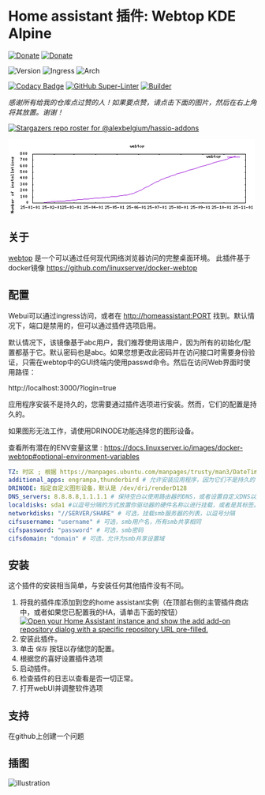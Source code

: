 # Home assistant 插件: Webtop KDE Alpine

[![Donate][donation-badge]](https://www.buymeacoffee.com/alexbelgium)
[![Donate][paypal-badge]](https://www.paypal.com/donate/?hosted_button_id=DZFULJZTP3UQA)

![Version](https://img.shields.io/badge/dynamic/json?label=Version&query=%24.version&url=https%3A%2F%2Fraw.githubusercontent.com%2Falexbelgium%2Fhassio-addons%2Fmaster%2Fwebtop%2Fconfig.json)
![Ingress](https://img.shields.io/badge/dynamic/json?label=Ingress&query=%24.ingress&url=https%3A%2F%2Fraw.githubusercontent.com%2Falexbelgium%2Fhassio-addons%2Fmaster%2Fwebtop%2Fconfig.json)
![Arch](https://img.shields.io/badge/dynamic/json?color=success&label=Arch&query=%24.arch&url=https%3A%2F%2Fraw.githubusercontent.com%2Falexbelgium%2Fhassio-addons%2Fmaster%2Fwebtop%2Fconfig.json)

[![Codacy Badge](https://app.codacy.com/project/badge/Grade/9c6cf10bdbba45ecb202d7f579b5be0e)](https://www.codacy.com/gh/alexbelgium/hassio-addons/dashboard?utm_source=github.com&utm_medium=referral&utm_content=alexbelgium/hassio-addons&utm_campaign=Badge_Grade)
[![GitHub Super-Linter](https://img.shields.io/github/actions/workflow/status/alexbelgium/hassio-addons/weekly-supelinter.yaml?label=Lint%20code%20base)](https://github.com/alexbelgium/hassio-addons/actions/workflows/weekly-supelinter.yaml)
[![Builder](https://img.shields.io/github/actions/workflow/status/alexbelgium/hassio-addons/onpush_builder.yaml?label=Builder)](https://github.com/alexbelgium/hassio-addons/actions/workflows/onpush_builder.yaml)

[donation-badge]: https://img.shields.io/badge/Buy%20me%20a%20coffee%20(no%20paypal)-%23d32f2f?logo=buy-me-a-coffee&style=flat&logoColor=white
[paypal-badge]: https://img.shields.io/badge/Buy%20me%20a%20coffee%20with%20Paypal-0070BA?logo=paypal&style=flat&logoColor=white

_感谢所有给我的仓库点过赞的人！如果要点赞，请点击下面的图片，然后在右上角将其放置。谢谢！_

[![Stargazers repo roster for @alexbelgium/hassio-addons](https://raw.githubusercontent.com/alexbelgium/hassio-addons/master/.github/stars2.svg)](https://github.com/alexbelgium/hassio-addons/stargazers)

![downloads evolution](https://raw.githubusercontent.com/alexbelgium/hassio-addons/master/webtop/stats.png)

## 关于

[webtop](https://github.com/webtop/webtop) 是一个可以通过任何现代网络浏览器访问的完整桌面环境。
此插件基于docker镜像 https://github.com/linuxserver/docker-webtop

## 配置

Webui可以通过ingress访问，或者在 <http://homeassistant:PORT> 找到。默认情况下，端口是禁用的，但可以通过插件选项启用。

默认情况下，该镜像基于abc用户，我们推荐使用该用户，因为所有的初始化/配置都基于它。默认密码也是abc。如果您想更改此密码并在访问接口时需要身份验证，只需在webtop中的GUI终端内使用passwd命令。然后在访问Web界面时使用路径：

http://localhost:3000/?login=true

应用程序安装不是持久的，您需要通过插件选项进行安装。然而，它们的配置是持久的。

如果图形无法工作，请使用DRINODE功能选择您的图形设备。

查看所有潜在的ENV变量这里 : https://docs.linuxserver.io/images/docker-webtop#optional-environment-variables

```yaml
TZ: 时区 ; 根据 https://manpages.ubuntu.com/manpages/trusty/man3/DateTime::TimeZone::Catalog.3pm.html 的国家/城市
additional_apps: engrampa,thunderbird # 允许安装应用程序，因为它们不是持久的
DRINODE: 指定自定义图形设备，默认是 /dev/dri/renderD128
DNS_servers: 8.8.8.8,1.1.1.1 # 保持空白以使用路由器的DNS，或者设置自定义DNS以避免因本地DNS广告删除器而导致的垃圾邮件
localdisks: sda1 #以逗号分隔的方式放置你驱动器的硬件名称以进行挂载，或者是其标签。例如：sda1, sdb1, MYNAS...
networkdisks: "//SERVER/SHARE" # 可选，挂载smb服务器的列表，以逗号分隔
cifsusername: "username" # 可选，smb用户名，所有smb共享相同
cifspassword: "password" # 可选，smb密码
cifsdomain: "domain" # 可选，允许为smb共享设置域
```

## 安装

这个插件的安装相当简单，与安装任何其他插件没有不同。

1. 将我的插件库添加到您的home assistant实例（在顶部右侧的主管插件商店中，或者如果您已配置我的HA，请单击下面的按钮）
   [![Open your Home Assistant instance and show the add add-on repository dialog with a specific repository URL pre-filled.](https://my.home-assistant.io/badges/supervisor_add_addon_repository.svg)](https://my.home-assistant.io/redirect/supervisor_add_addon_repository/?repository_url=https%3A%2F%2Fgithub.com%2Falexbelgium%2Fhassio-addons)
1. 安装此插件。
1. 单击 `保存` 按钮以存储您的配置。
1. 根据您的喜好设置插件选项
1. 启动插件。
1. 检查插件的日志以查看是否一切正常。
1. 打开webUI并调整软件选项

## 支持

在github上创建一个问题

## 插图

![illustration](https://www.linuxserver.io/user/pages/content/images/2021/05/menu.png)

[repository]: https://github.com/alexbelgium/hassio-addons